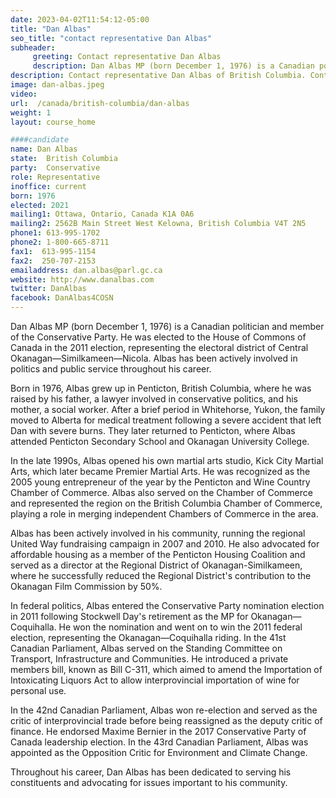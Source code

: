 ```yaml
---
date: 2023-04-02T11:54:12-05:00
title: "Dan Albas"
seo_title: "contact representative Dan Albas"
subheader:
     greeting: Contact representative Dan Albas
     description: Dan Albas MP (born December 1, 1976) is a Canadian politician and member of the Conservative Party. He was elected to the House of Commons of Canada in the 2011 election, representing the electoral district of Central Okanagan—Similkameen—Nicola. Albas has been actively involved in politics and public service throughout his career.
description: Contact representative Dan Albas of British Columbia. Contact information for Dan Albas includes email address, phone number, and mailing address.
image: dan-albas.jpeg
video:
url:  /canada/british-columbia/dan-albas
weight: 1
layout: course_home

####candidate
name: Dan Albas
state:	British Columbia
party:	Conservative
role: Representative
inoffice: current
born: 1976
elected: 2021
mailing1: Ottawa, Ontario, Canada K1A 0A6
mailing2: 2562B Main Street West Kelowna, British Columbia V4T 2N5
phone1: 613-995-1702
phone2: 1-800-665-8711
fax1:  613-995-1154
fax2:  250-707-2153
emailaddress: dan.albas@parl.gc.ca
website: http://www.danalbas.com
twitter: DanAlbas
facebook: DanAlbas4COSN
---
```


Dan Albas MP (born December 1, 1976) is a Canadian politician and member of the Conservative Party. He was elected to the House of Commons of Canada in the 2011 election, representing the electoral district of Central Okanagan—Similkameen—Nicola. Albas has been actively involved in politics and public service throughout his career.

Born in 1976, Albas grew up in Penticton, British Columbia, where he was raised by his father, a lawyer involved in conservative politics, and his mother, a social worker. After a brief period in Whitehorse, Yukon, the family moved to Alberta for medical treatment following a severe accident that left Dan with severe burns. They later returned to Penticton, where Albas attended Penticton Secondary School and Okanagan University College.

In the late 1990s, Albas opened his own martial arts studio, Kick City Martial Arts, which later became Premier Martial Arts. He was recognized as the 2005 young entrepreneur of the year by the Penticton and Wine Country Chamber of Commerce. Albas also served on the Chamber of Commerce and represented the region on the British Columbia Chamber of Commerce, playing a role in merging independent Chambers of Commerce in the area.

Albas has been actively involved in his community, running the regional United Way fundraising campaign in 2007 and 2010. He also advocated for affordable housing as a member of the Penticton Housing Coalition and served as a director at the Regional District of Okanagan-Similkameen, where he successfully reduced the Regional District's contribution to the Okanagan Film Commission by 50%.

In federal politics, Albas entered the Conservative Party nomination election in 2011 following Stockwell Day's retirement as the MP for Okanagan—Coquihalla. He won the nomination and went on to win the 2011 federal election, representing the Okanagan—Coquihalla riding. In the 41st Canadian Parliament, Albas served on the Standing Committee on Transport, Infrastructure and Communities. He introduced a private members bill, known as Bill C-311, which aimed to amend the Importation of Intoxicating Liquors Act to allow interprovincial importation of wine for personal use.

In the 42nd Canadian Parliament, Albas won re-election and served as the critic of interprovincial trade before being reassigned as the deputy critic of finance. He endorsed Maxime Bernier in the 2017 Conservative Party of Canada leadership election. In the 43rd Canadian Parliament, Albas was appointed as the Opposition Critic for Environment and Climate Change.

Throughout his career, Dan Albas has been dedicated to serving his constituents and advocating for issues important to his community.
